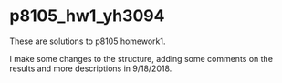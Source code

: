 # p8105_hw1_yh3094

These are solutions to p8105 homework1. 

I make some changes to the structure, adding some comments on the results and more descriptions in 9/18/2018. 